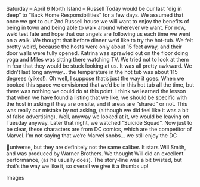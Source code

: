 Saturday – April 6
North Island – Russell
Today would be our last “dig in deep” to “Back Home Responsibilities”
for a few days. We assumed that once we get to our 2nd Russell house
we will want to enjoy the benefits of being in town and being able to
walk around wherever we want. For now, we’d test fate and hope that
our angels are following us each time we went on a walk.
We thought that before dinner we’d like to try the hot-tub. We felt
pretty weird, because the hosts were only about 15 feet away, and
their door walls were fully opened. Katrina was sprawled out on the
floor doing yoga and Miles was sitting there watching TV. We tried not
to look at them in fear that they would be stuck looking at us. It was
all pretty awkward.
We didn’t last long anyway… the temperature in the hot tub was
about 115 degrees (yikes!). Oh well, I suppose that’s just the way it
goes. When we booked this space we envisioned that we’d be in this
hot tub all the time, but there was nothing we could do at this point. I
think we learned the lesson that when we have found a listing that we
like, we should be specific with the host in asking if they are on site, and
if areas are “shared” or not. This was really our mistake by not asking,
(although we did feel like it was a bit of false advertising). Well, anyway
we looked at it, we would be leaving on Tuesday anyway.
Later that night, we watched “Suicide Squad”. Now just to be clear,
these characters are from DC comics, which are the competitor of
Marvel. I’m not saying that we’re Marvel snobs… we still enjoy the DC

universe, but they are definitely not the same caliber. It stars Will Smith,
and was produced by Warner Brothers. We thought Will did an
excellent performance, (as he usually does). The story-line was a bit
twisted, but that’s the way we like it, so overall we give it a thumbs up!

Images

